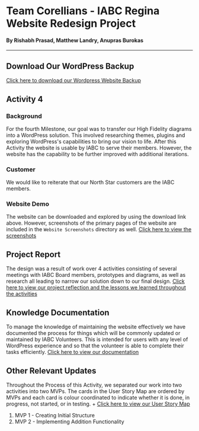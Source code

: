 # Team Corellians - IABC Regina Website Redesign Project
#### By Rishabh Prasad, Matthew Landry, Anupras Burokas

***

## Download Our WordPress Backup

[Click here to download our Wordpress Website Backup](http://download.uregina.ca/DownloadAttachment/a31a6fa7db25bd539b1ad2d78e6d4d83/)

## Activity 4

### Background

For the fourth Milestone, our goal was to transfer our High Fidelity diagrams into a WordPress solution. This involved researching themes, plugins and exploring WordPress's capabilities to bring our vision to life. After this Activity the website is usable by IABC to serve their members. However, the website has the capability to be further improved with additional iterations.

### Customer

We would like to reiterate that our North Star customers are the IABC members.

### Website Demo

The website can be downloaded and explored by using the download link above. However, screenshots of the primary pages of the website are included in the `Website Screenshots` directory as well. [Click here to view the screenshots](https://github.com/rishabhprasad/Corellians/tree/main/Milestone%204/Website%20Screenshots)


## Project Report

The design was a result of work over 4 activities consisting of several meetings with IABC Board members, prototypes and diagrams, as well as research all leading to narrow our solution down to our final design. [Click here to view our project reflection and the lessons we learned throughout the activities](https://github.com/rishabhprasad/Corellians/blob/main/Milestone%204/Project%20Report%20-%20Corellians.pdf)

## Knowledge Documentation

To manage the knowledge of maintaining the website effectively we have documented the process for things which will be commonly updated or maintained by IABC Volunteers. This is intended for users with any level of WordPress experience and so that the volunteer is able to complete their tasks efficiently. [Click here to view our documentation](https://github.com/rishabhprasad/Corellians/tree/main/Milestone%204/Knowledge%20Documentation)

## Other Relevant Updates

Throughout the Process of this Activity, we separated our work into two activities into two MVPs. The cards in the User Story Map are ordered by MVPs and each card is colour coordinated to indicate whether it is done, in progress, not started, or in testing. + [Click here to view our User Story Map](https://github.com/rishabhprasad/Corellians/blob/main/Milestone%204/User%20Diagrams/User%20Story%20Map%20-%20Corellians.pdf)

1. MVP 1 - Creating Initial Structure
1. MVP 2 - Implementing Addition Functionality
